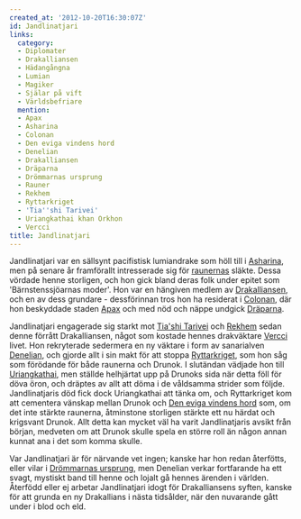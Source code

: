 ```yaml
---
created_at: '2012-10-20T16:30:07Z'
id: Jandlinatjari
links:
  category:
  - Diplomater
  - Drakalliansen
  - Hädangångna
  - Lumian
  - Magiker
  - Själar på vift
  - Världsbefriare
  mention:
  - Apax
  - Asharina
  - Colonan
  - Den eviga vindens hord
  - Denelian
  - Drakalliansen
  - Dräparna
  - Drömmarnas ursprung
  - Rauner
  - Rekhem
  - Ryttarkriget
  - 'Tia''shi Tarivei'
  - Uriangkathai khan Orkhon
  - Vercci
title: Jandlinatjari
---
```


Jandlinatjari var en sällsynt pacifistisk lumiandrake som höll till i [Asharina], men på senare år
framförallt intresserade sig för [raunernas] släkte. Dessa vördade henne storligen, och hon gick
bland deras folk under epitet som 'Bärnstenssjöarnas moder'. Hon var en hängiven medlem av
[Drakalliansen], och en av dess grundare - dessförinnan tros hon ha residerat i [Colonan], där hon
beskyddade staden [Apax] och med nöd och näppe undgick [Dräparna].

Jandlinatjari engagerade sig starkt mot [Tia'shi Tarivei] och [Rekhem] sedan denne förrått
Drakalliansen, något som kostade hennes drakväktare [Vercci] livet. Hon rekryterade sedermera en ny
väktare i form av sanarialven [Denelian], och gjorde allt i sin makt för att stoppa [Ryttarkriget],
som hon såg som förödande för både raunerna och Drunok. I slutändan vädjade hon till [Uriangkathai],
men ställde helhjärtat upp på Drunoks sida när detta föll för döva öron, och dräptes av allt att
döma i de våldsamma strider som följde. Jandlinatjaris död fick dock Uriangkathai att tänka om, och
Ryttarkriget kom att cementera vänskap mellan Drunok och [Den eviga vindens hord] som, om det inte
stärkte raunerna, åtminstone storligen stärkte ett nu härdat och krigsvant Drunok. Allt detta kan
mycket väl ha varit Jandlinatjaris avsikt från början, medveten om att Drunok skulle spela en större
roll än någon annan kunnat ana i det som komma skulle.

Var Jandlinatjari är för närvande vet ingen; kanske har hon redan återfötts, eller vilar i
[Drömmarnas ursprung], men Denelian verkar fortfarande ha ett svagt, mystiskt band till henne och
lojalt gå hennes ärenden i världen. Återfödd eller ej arbetar Jandlinatjari idogt för Drakalliansens
syften, kanske för att grunda en ny Drakallians i nästa tidsålder, när den nuvarande gått under i
blod och eld.

  [Asharina]: Asharina
  [raunernas]: Rauner
  [Drakalliansen]: Drakalliansen
  [Colonan]: Colonan
  [Apax]: Apax
  [Dräparna]: Dräparna
  [Tia'shi Tarivei]: Tiashi_Tarivei
  [Rekhem]: Rekhem
  [Vercci]: Vercci
  [Denelian]: Denelian
  [Ryttarkriget]: Ryttarkriget
  [Uriangkathai]: Uriangkathai_khan_Orkhon
  [Den eviga vindens hord]: Den_eviga_vindens_hord
  [Drömmarnas ursprung]: Drömmarnas_ursprung